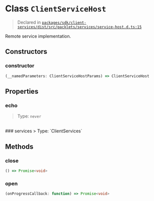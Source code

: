# Class `ClientServiceHost`
> Declared in [`packages/sdk/client-services/dist/src/packlets/services/service-host.d.ts:15`]()


Remote service implementation.

## Constructors
### constructor
```ts
(__namedParameters: ClientServiceHostParams) => ClientServiceHost
```

## Properties
### echo
> Type: `never`
<br/>
### services
> Type: `ClientServices`
<br/>

## Methods
### close
```ts
() => Promise<void>
```
### open
```ts
(onProgressCallback: function) => Promise<void>
```